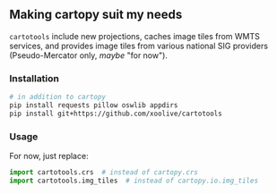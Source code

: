 ## Making cartopy suit my needs

`cartotools` include new projections, caches image tiles from WMTS services, and provides image tiles from various national SIG providers (Pseudo-Mercator only, *maybe* "for now").

### Installation

```bash
# in addition to cartopy
pip install requests pillow oswlib appdirs
pip install git+https://github.com/xoolive/cartotools
```

### Usage

For now, just replace:

```python
import cartotools.crs  # instead of cartopy.crs
import cartotools.img_tiles  # instead of cartopy.io.img_tiles
```
